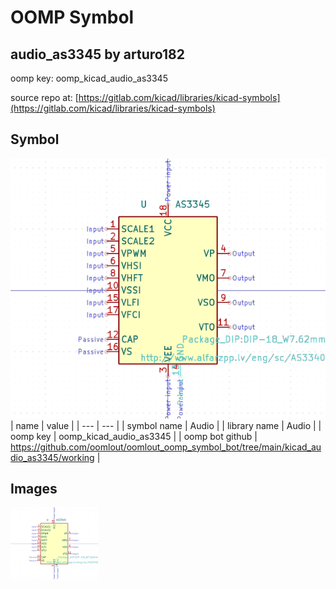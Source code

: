 # OOMP Symbol  
## audio_as3345  by arturo182  
  
oomp key: oomp_kicad_audio_as3345  
  
source repo at: [https://gitlab.com/kicad/libraries/kicad-symbols](https://gitlab.com/kicad/libraries/kicad-symbols)  
## Symbol  
  
[![working.png](working_600.png)](working.png)  
| name | value | 
| --- | --- | 
| symbol name | Audio | 
| library name | Audio | 
| oomp key | oomp_kicad_audio_as3345 | 
| oomp bot github | https://github.com/oomlout/oomlout_oomp_symbol_bot/tree/main/kicad_audio_as3345/working | 
## Images  
  
[![working.png](working_140.png)](working.png)  
